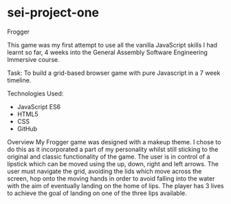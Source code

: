 # sei-project-one
Frogger 

This game was my first attempt to use all the vanilla JavaScript skills I had learnt so far, 4 weeks into the General Assembly Software Engineering Immersive course. 

Task: To build a grid-based browser game with pure Javascript in a 7 week timeline. 

Technologies Used:
- JavaScript ES6
- HTML5
- CSS
- GitHub 

Overview 
My Frogger game was designed with a makeup theme. 
I chose to do this as it incorporated a part of my personality whilst still sticking to the original and classic functionality of the game. 
The user is in control of a lipstick which can be moved using the up, down, right and left arrows. 
The user must navigate the grid, avoiding the lids which move across the screen, hop onto the moving hands in order to avoid falling into the water with the aim of eventually landing on the home of lips. 
The player has 3 lives to achieve the goal of landing on one of the three lips available.  
